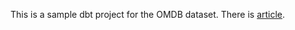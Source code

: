 This is a sample dbt project for the OMDB dataset.
There is [article](https://fithis2001.medium.com/ingesting-the-omdb-dataset-fcd9ca53a36a).